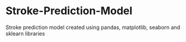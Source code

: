 # Stroke-Prediction-Model
Stroke prediction model created using pandas, matplotlib, seaborn and sklearn libraries
